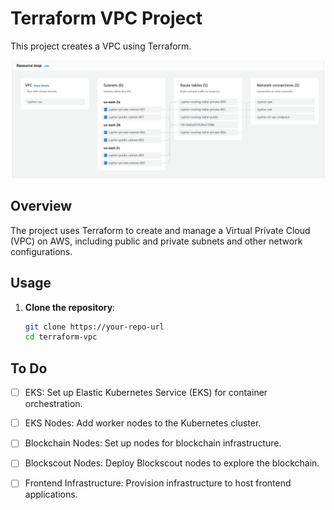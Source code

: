 # Terraform VPC Project

This project creates a VPC using Terraform.

![VPC Diagram](./images/VPC.png)

## Overview

The project uses Terraform to create and manage a Virtual Private Cloud (VPC) on AWS, including public and private subnets and other network configurations.

## Usage

1. **Clone the repository**:

   ```bash
   git clone https://your-repo-url
   cd terraform-vpc


## To Do

- [ ] EKS: Set up Elastic Kubernetes Service (EKS) for container orchestration.

- [ ] EKS Nodes: Add worker nodes to the Kubernetes cluster.

- [ ] Blockchain Nodes: Set up nodes for blockchain infrastructure.

- [ ] Blockscout Nodes: Deploy Blockscout nodes to explore the blockchain.

- [ ] Frontend Infrastructure: Provision infrastructure to host frontend applications.